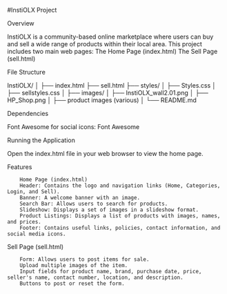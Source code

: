 #InstiOLX Project

Overview

InstiOLX is a community-based online marketplace where users can buy and sell a wide range of products within their local area. This project includes two main web pages:
  The Home Page (index.html)
  The Sell Page (sell.html)

File Structure

InstiOLX/
│
├── index.html
├── sell.html
├── styles/
│   ├── Styles.css
│   ├── sellstyles.css
│
├── images/
│   ├── InstiOLX_wall2.01.png
│   ├── HP_Shop.png
│   ├── product images (various)
│
└── README.md

Dependencies

Font Awesome for social icons: Font Awesome 

Running the Application

Open the index.html file in your web browser to view the home page.

Features

        Home Page (index.html)
        Header: Contains the logo and navigation links (Home, Categories, Login, and Sell).
        Banner: A welcome banner with an image.
        Search Bar: Allows users to search for products.
        Slideshow: Displays a set of images in a slideshow format.
        Product Listings: Displays a list of products with images, names, and prices.
        Footer: Contains useful links, policies, contact information, and social media icons.
        
Sell Page (sell.html)
        
        Form: Allows users to post items for sale.
        Upload multiple images of the item.
        Input fields for product name, brand, purchase date, price, seller's name, contact number, location, and description.
        Buttons to post or reset the form.
